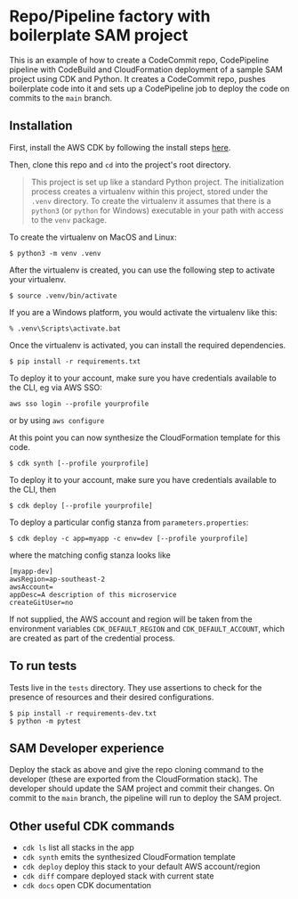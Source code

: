 
# Repo/Pipeline factory with boilerplate SAM project

This is an example of how to create a CodeCommit repo, CodePipeline pipeline with CodeBuild and CloudFormation deployment of a sample SAM project using CDK and Python. It creates a CodeCommit repo, pushes boilerplate code into it and sets up a CodePipeline job to deploy the code on commits to the `main` branch.

## Installation

First, install the AWS CDK by following the install steps [here](https://docs.aws.amazon.com/cdk/v2/guide/getting_started.html).

Then, clone this repo and `cd` into the project's root directory.

>This project is set up like a standard Python project.  The initialization process creates a virtualenv within this project, stored under the `.venv` directory.  To create the virtualenv it assumes that there is a `python3` (or `python` for Windows) executable in your path with access to the `venv` package. 

To create the virtualenv on MacOS and Linux:

```
$ python3 -m venv .venv
```

After the virtualenv is created, you can use the following step to activate your virtualenv.

```
$ source .venv/bin/activate
```

If you are a Windows platform, you would activate the virtualenv like this:

```
% .venv\Scripts\activate.bat
```

Once the virtualenv is activated, you can install the required dependencies.

```
$ pip install -r requirements.txt
```

To deploy it to your account, make sure you have credentials available to the CLI, eg via AWS SSO:

```
aws sso login --profile yourprofile
```
or by using `aws configure` 

At this point you can now synthesize the CloudFormation template for this code.

```
$ cdk synth [--profile yourprofile]
```

To deploy it to your account, make sure you have credentials available to the CLI, then

```
$ cdk deploy [--profile yourprofile]
```

To deploy a particular config stanza from `parameters.properties`:
```
$ cdk deploy -c app=myapp -c env=dev [--profile yourprofile]
```
where the matching config stanza looks like
```
[myapp-dev]
awsRegion=ap-southeast-2
awsAccount=
appDesc=A description of this microservice
createGitUser=no
```

If not supplied, the AWS account and region will be taken from the environment variables `CDK_DEFAULT_REGION` and `CDK_DEFAULT_ACCOUNT`, which are created as part of the credential process.

## To run tests

Tests live in the `tests` directory. They use assertions to check for the presence of resources and their desired configurations.

```
$ pip install -r requirements-dev.txt
$ python -m pytest
```

## SAM Developer experience

Deploy the stack as above and give the repo cloning command to the developer (these are exported from the CloudFormation stack). The developer should update the SAM project and commit their changes. On commit to the `main` branch, the pipeline will run to deploy the SAM project.


## Other useful CDK commands

 * `cdk ls`          list all stacks in the app
 * `cdk synth`       emits the synthesized CloudFormation template
 * `cdk deploy`      deploy this stack to your default AWS account/region
 * `cdk diff`        compare deployed stack with current state
 * `cdk docs`        open CDK documentation